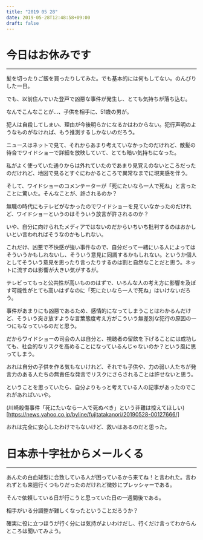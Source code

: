 ```yaml
---
title: "2019 05 28"
date: 2019-05-28T12:48:58+09:00
draft: false
---
```

# 今日はお休みです
---
髪を切ったりご飯を買ったりしてみた。でも基本的には何もしてない。のんびりした一日。

でも、以前住んでいた登戸で凶悪な事件が発生し、とても気持ちが落ち込む。

なんでこんなことが…、子供を相手に、51歳の男が。

犯人は自殺してしまい、理由が今後明らかになるかはわからない。犯行声明のようなものがなければ、もう推測するしかないのだろう。

ニュースはネットで見て、それからあまり考えていなかったのだけれど、散髪の待合でワイドショーで詳細を放映していて、とても暗い気持ちになった。

私がよく使っていた通りからは外れていたのであまり見覚えのないところだったのだけれど、地図で見るとすぐにわかるところで異常なまでに現実感を伴う。

そして、ワイドショーのコメンテーターが「死にたいなら一人で死ね」と言ったことに驚いた。そんなことが、許されるのか？

無職の時代にもテレビがなかったのでワイドショーを見ていなかったのだけれど、ワイドショーというのはそういう放言が許されるのか？

いや、自分に向けられたメディアではないのだからいちいち批判するのはおかしいとい言われればそうなのかもしれない。

これだけ、凶悪で不快感が強い事件なので、自分だって一緒にいる人によってはそういうかもしれないし、そういう意見に同調するかもしれない。というか個人としてそういう意見を思ったり言ったりするのは割と自然なことだと思う。ネットに流すのは影響が大きい気がするが。

テレビってもっと公共性が高いもののはずで、いろんな人の考え方に影響を及ぼす可能性がとても高いはずなのに「死にたいなら一人で死ね」はいけないだろう。

事件があまりにも凶悪であるため、感情的になってしまうことはわかるんだけど、そういう突き放すような言葉態度考え方がこういう無差別な犯行の原因の一つにもなっているのだと思う。

だからワイドショーの司会の人は自分と、視聴者の留飲を下げることには成功しても、社会的なリスクを高めることになっているんじゃないのか？という風に思ってしまう。

おれは自分の子供を作る気もないけれど、それでも子供や、力の弱い人たちが発言力のある人たちの無責任な発言でリスクにさらされることは許せないと思う。

ということを思っていたら、自分よりもっと考えている人の記事があったのでこれがあればいいや。

(川崎殺傷事件「死にたいなら一人で死ぬべき」という非難は控えてほしい)[https://news.yahoo.co.jp/byline/fujitatakanori/20190528-00127666/]

おれは完全に安心したわけでもないけど、救いはあるのだと思った。

# 日本赤十字社からメールくる
---
あんたの白血球型に合致している人が困っているから来てね！と言われた。言われずとも来週行くつもりだったのだけれど微妙にプレッシャーである。

そんで依頼している日が行こうと思っていた日の一週間後である。

相手がいる分調整が難しくなったということだろうか？

確実に役に立つほうが行く分には気持がよいわけだし、行くだけ言ってわからんところは聞いてみよう。